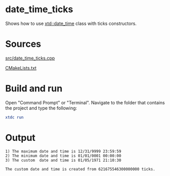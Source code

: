 # date_time_ticks

Shows how to use [xtd::date_time](../../../../src/xtd.core/include/xtd/date_time.h) class with ticks constructors.

# Sources

[src/date_time_ticks.cpp](src/date_time_ticks.cpp)

[CMakeLists.txt](CMakeLists.txt)

# Build and run

Open "Command Prompt" or "Terminal". Navigate to the folder that contains the project and type the following:

```cmake
xtdc run
```

# Output

```
1) The maximum date and time is 12/31/9999 23:59:59
2) The minimum date and time is 01/01/0001 00:00:00
3) The custom  date and time is 01/05/1971 21:10:30

The custom date and time is created from 621675546300000000 ticks.
```
